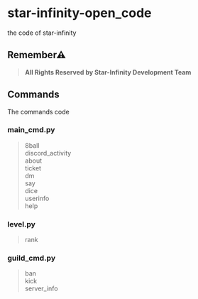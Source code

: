 # star-infinity-open_code
the code of star-infinity<br>

## Remember⚠
> **All Rights Reserved by Star-Infinity Development Team**

## Commands
The commands code<br>
### main_cmd.py
> 8ball<br>
> discord_activity<br>
> about<br>
> ticket<br>
> dm<br>
> say<br>
> dice<br>
> userinfo<br>
> help<br>
### level.py
> rank<br>
### guild_cmd.py
> ban<br>
> kick<br>
> server_info<br>

